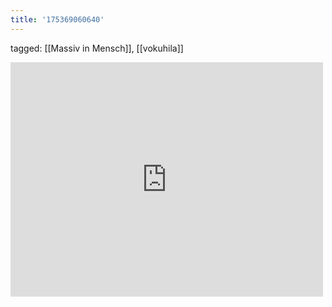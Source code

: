 ```yaml
---
title: '175369060640'
---
```

tagged: [[Massiv in Mensch]], [[vokuhila]]
<iframe allow="accelerometer; autoplay; clipboard-write; encrypted-media; gyroscope; picture-in-picture" allowfullscreen="" frameborder="0" height="375" id="youtube_iframe" src="https://www.youtube.com/embed/R2GnrF68iIY?feature=oembed&amp;enablejsapi=1&amp;origin=https://safe.txmblr.com&amp;wmode=opaque" width="500"></iframe>